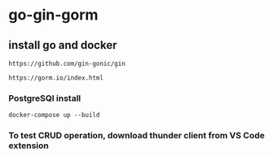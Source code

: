 # go-gin-gorm

## install go and docker

`https://github.com/gin-gonic/gin`

`https://gorm.io/index.html`

### PostgreSQl install
`docker-compose up --build`

### To test CRUD operation, download thunder client from VS Code extension